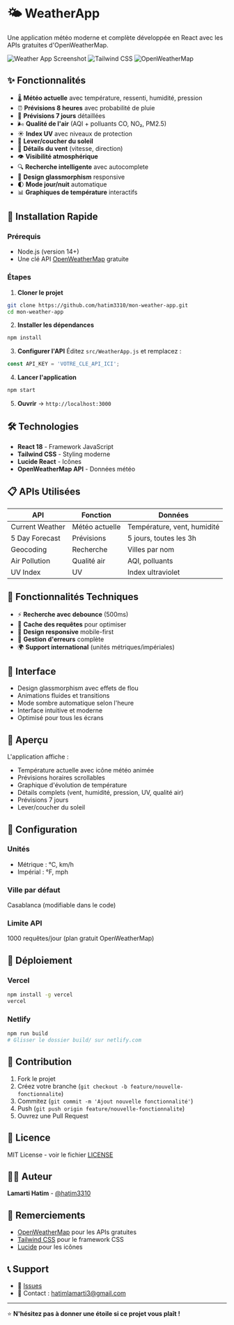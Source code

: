 # 🌤️ WeatherApp

Une application météo moderne et complète développée en React avec les APIs gratuites d'OpenWeatherMap.

![Weather App Screenshot](https://img.shields.io/badge/React-20232A?style=for-the-badge&logo=react&logoColor=61DAFB)
![Tailwind CSS](https://img.shields.io/badge/Tailwind_CSS-38B2AC?style=for-the-badge&logo=tailwind-css&logoColor=white)
![OpenWeatherMap](https://img.shields.io/badge/OpenWeatherMap-FE7D37?style=for-the-badge&logo=openweathermap&logoColor=white)

## ✨ Fonctionnalités

- 🌡️ **Météo actuelle** avec température, ressenti, humidité, pression
- ⏰ **Prévisions 8 heures** avec probabilité de pluie
- 📅 **Prévisions 7 jours** détaillées
- 🌬️ **Qualité de l'air** (AQI + polluants CO, NO₂, PM2.5)
- ☀️ **Index UV** avec niveaux de protection
- 🌅 **Lever/coucher du soleil**
- 💨 **Détails du vent** (vitesse, direction)
- 👁️ **Visibilité atmosphérique**
- 🔍 **Recherche intelligente** avec autocomplete
- 🎨 **Design glassmorphism** responsive
- 🌓 **Mode jour/nuit** automatique
- 📊 **Graphiques de température** interactifs

## 🚀 Installation Rapide

### Prérequis
- Node.js (version 14+)
- Une clé API [OpenWeatherMap](https://openweathermap.org/api) gratuite

### Étapes

1. **Cloner le projet**
```bash
git clone https://github.com/hatim3310/mon-weather-app.git
cd mon-weather-app
```

2. **Installer les dépendances**
```bash
npm install
```

3. **Configurer l'API**
Éditez `src/WeatherApp.js` et remplacez :
```javascript
const API_KEY = 'VOTRE_CLE_API_ICI';
```

4. **Lancer l'application**
```bash
npm start
```

5. **Ouvrir** → `http://localhost:3000`

## 🛠️ Technologies

- **React 18** - Framework JavaScript
- **Tailwind CSS** - Styling moderne
- **Lucide React** - Icônes
- **OpenWeatherMap API** - Données météo

## 📋 APIs Utilisées

| API | Fonction | Données |
|-----|----------|---------|
| Current Weather | Météo actuelle | Température, vent, humidité |
| 5 Day Forecast | Prévisions | 5 jours, toutes les 3h |
| Geocoding | Recherche | Villes par nom |
| Air Pollution | Qualité air | AQI, polluants |
| UV Index | UV | Index ultraviolet |

## 📱 Fonctionnalités Techniques

- ⚡ **Recherche avec debounce** (500ms)
- 🔄 **Cache des requêtes** pour optimiser
- 📱 **Design responsive** mobile-first
- 🎯 **Gestion d'erreurs** complète
- 🌍 **Support international** (unités métriques/impériales)

## 🎨 Interface

- Design glassmorphism avec effets de flou
- Animations fluides et transitions
- Mode sombre automatique selon l'heure
- Interface intuitive et moderne
- Optimisé pour tous les écrans

## 📸 Aperçu

L'application affiche :
- Température actuelle avec icône météo animée
- Prévisions horaires scrollables
- Graphique d'évolution de température
- Détails complets (vent, humidité, pression, UV, qualité air)
- Prévisions 7 jours
- Lever/coucher du soleil

## 🔧 Configuration

### Unités
- Métrique : °C, km/h
- Impérial : °F, mph

### Ville par défaut
Casablanca (modifiable dans le code)

### Limite API
1000 requêtes/jour (plan gratuit OpenWeatherMap)

## 🚀 Déploiement

### Vercel
```bash
npm install -g vercel
vercel
```

### Netlify
```bash
npm run build
# Glisser le dossier build/ sur netlify.com
```

## 🤝 Contribution

1. Fork le projet
2. Créez votre branche (`git checkout -b feature/nouvelle-fonctionnalite`)
3. Commitez (`git commit -m 'Ajout nouvelle fonctionnalité'`)
4. Push (`git push origin feature/nouvelle-fonctionnalite`)
5. Ouvrez une Pull Request

## 📝 Licence

MIT License - voir le fichier [LICENSE](LICENSE)

## 👨‍💻 Auteur

**Lamarti Hatim** - [@hatim3310](https://github.com/hatim3310)

## 🙏 Remerciements

- [OpenWeatherMap](https://openweathermap.org/) pour les APIs gratuites
- [Tailwind CSS](https://tailwindcss.com/) pour le framework CSS
- [Lucide](https://lucide.dev/) pour les icônes

## 📞 Support

- 🐛 [Issues](https://github.com/hatim3310/mon-weather-app/issues)
- 📧 Contact : hatimlamarti3@gmail.com

---

⭐ **N'hésitez pas à donner une étoile si ce projet vous plaît !**
